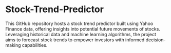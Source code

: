 # Stock-Trend-Predictor
This GitHub repository hosts a stock trend predictor built using Yahoo Finance data, offering insights into potential future movements of stocks. Leveraging historical data and machine learning algorithms, the project aims to forecast stock trends to empower investors with informed decision-making capabilities.
